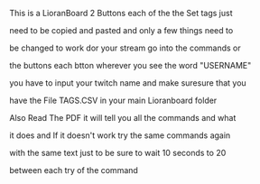 This is a LioranBoard 2 Buttons each of the the Set tags just

need to be copied and pasted and only a few things need to

be changed to work dor your stream go into the commands or

the buttons each btton wherever you see the word "USERNAME" 

you have to input your twitch name and make suresure that you

have the File TAGS.CSV in your main Lioranboard folder

Also Read The PDF it will tell you all the commands and what

it does and If it doesn't work try the same commands again

with the same text just to be sure to wait 10 seconds to 20

between each try of the command
